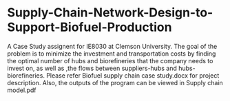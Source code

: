 # Supply-Chain-Network-Design-to-Support-Biofuel-Production
A Case Study assignent for IE8030 at Clemson University.
The goal of the problem is to minimize the investment and transportation costs by finding the optimal number of hubs and biorefineries that the company needs to invest on, as well as ,the flows between suppliers-hubs and hubs-biorefineries. 
Please refer Biofuel supply chain case study.docx for project description. Also, the outputs of the program can be viewed in Supply chain model.pdf

